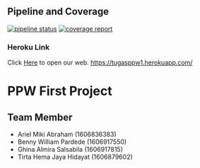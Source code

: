 ## Pipeline and Coverage
[![pipeline status](https://gitlab.com/pardede/tugas-ppw/badges/master/pipeline.svg)](https://gitlab.com/pardede/tugas-ppw/commits/master)
[![coverage report](https://gitlab.com/pardede/tugas-ppw/badges/master/coverage.svg)](https://gitlab.com/pardede/tugas-ppw/commits/master)

### Heroku Link
Click [Here](https://tugasppw1.herokuapp.com/) to open our web.
https://tugasppw1.herokuapp.com/ 

# PPW First Project

## Team Member
- Ariel Miki Abraham (1606836383)
- Benny William Pardede (1606917550)
- Ghina Almira Salsabila (1606917815) 
- Tirta Hema Jaya Hidayat (1606879602)

